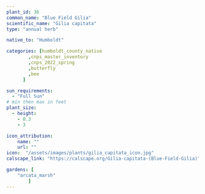 ```yaml
---
plant_id: 36
common_name: "Blue Field Gilia"
scientific_name: "Gilia capitata"
type: "annual herb"

native_to: "Humboldt"

categories: [humboldt_county_native
        ,cnps_master_inventory
        ,cnps_2022_spring
        ,butterfly
        ,bee
      ]

sun_requirements:
  - "Full Sun"
# min then max in feet
plant_size:
  - height: 
    - 0.3
    - 3

icon_attribution: 
    name: ""
    url: ""
icon:  "/assets/images/plants/gilia_capitata_icon.jpg"
calscape_link: "https://calscape.org/Gilia-capitata-(Blue-Field-Gilia)"

gardens: [ 
    "arcata_marsh"
        ]
---
```



